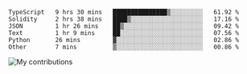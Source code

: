 <!--START_SECTION:waka-->

```text
TypeScript   9 hrs 30 mins   ███████████████▒░░░░░░░░░   61.92 %
Solidity     2 hrs 38 mins   ████▒░░░░░░░░░░░░░░░░░░░░   17.16 %
JSON         1 hr 26 mins    ██▒░░░░░░░░░░░░░░░░░░░░░░   09.42 %
Text         1 hr 9 mins     ██░░░░░░░░░░░░░░░░░░░░░░░   07.56 %
Python       26 mins         ▓░░░░░░░░░░░░░░░░░░░░░░░░   02.86 %
Other        7 mins          ▒░░░░░░░░░░░░░░░░░░░░░░░░   00.86 %
```

<!--END_SECTION:waka-->
<img src="https://github-readme-streak-stats.herokuapp.com/?user=pahas&theme=white" alt="My contributions" />
